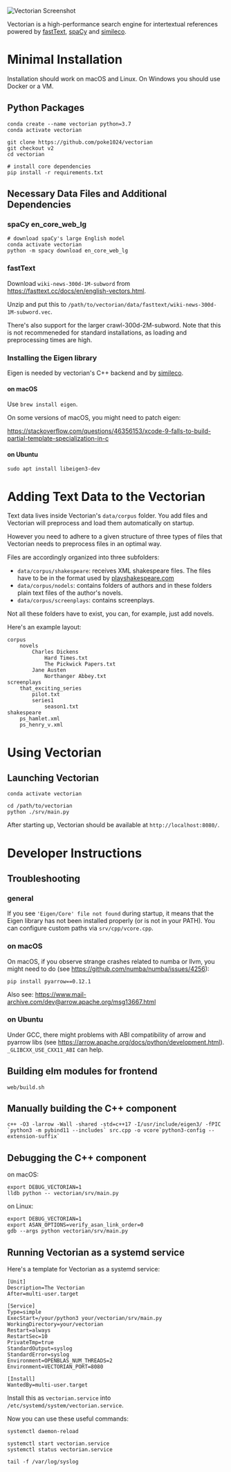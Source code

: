 ![Vectorian Screenshot](/docs/screenshot.png)

Vectorian is a high-performance search engine for intertextual references powered by
<a href="https://fasttext.cc/">fastText</a>, <a href="https://spacy.io/">spaCy</a> and
<a href="https://github.com/poke1024/simileco">simileco</a>.

# Minimal Installation

Installation should work on macOS and Linux. On Windows you should use Docker or a VM.

## Python Packages

```
conda create --name vectorian python=3.7
conda activate vectorian

git clone https://github.com/poke1024/vectorian
git checkout v2
cd vectorian

# install core dependencies
pip install -r requirements.txt
```

## Necessary Data Files and Additional Dependencies

### spaCy en_core_web_lg

```
# download spaCy's large English model
conda activate vectorian
python -m spacy download en_core_web_lg
```

### fastText

Download `wiki-news-300d-1M-subword` from https://fasttext.cc/docs/en/english-vectors.html.

Unzip and put this to `/path/to/vectorian/data/fasttext/wiki-news-300d-1M-subword.vec`.

There's also support for the larger crawl-300d-2M-subword. Note that this is not recommeneded for
standard installations, as loading and preprocessing times are high.

### Installing the Eigen library

Eigen is needed by vectorian's C++ backend and by <a href="https://github.com/poke1024/simileco">simileco</a>.

#### on macOS

Use `brew install eigen`.

On some versions of macOS, you might need to patch eigen:

https://stackoverflow.com/questions/46356153/xcode-9-falls-to-build-partial-template-specialization-in-c

#### on Ubuntu

```
sudo apt install libeigen3-dev
```

# Adding Text Data to the Vectorian

Text data lives inside Vectorian's `data/corpus` folder. You add files
and Vectorian will preprocess and load them automatically on startup.

However you need to adhere to a given structure of three types of files
that Vectorian needs to preprocess files in an optimal way.

Files are accordingly organized into three subfolders:

* `data/corpus/shakespeare`: receives XML shakespeare files. The files have
to be in the format used by <a href="https://github.com/severdia/PlayShakespeare.com-XML">playshakespeare.com</a>
* `data/corpus/nodels`: contains folders of authors and in these folders
plain text files of the author's novels.
* `data/corpus/screenplays`: contains screenplays.

Not all these folders have to exist, you can, for example, just add novels.

Here's an example layout:

```
corpus
	novels
		Charles Dickens
			Hard Times.txt
			The Pickwick Papers.txt
		Jane Austen
			Northanger Abbey.txt
screenplays
	that_exciting_series
		pilot.txt
		series1
			season1.txt
shakespeare
	ps_hamlet.xml
	ps_henry_v.xml
```

# Using Vectorian

## Launching Vectorian

```
conda activate vectorian

cd /path/to/vectorian
python ./srv/main.py
```

After starting up, Vectorian should be available at `http://localhost:8080/`.

# Developer Instructions

## Troubleshooting

### general

If you see `'Eigen/Core' file not found` during startup, it means
that the Eigen library has not been installed properly (or is not
in your PATH). You can configure custom paths via `srv/cpp/vcore.cpp`.

### on macOS

On macOS, if you observe strange crashes related to numba or llvm,
you might need to do (see https://github.com/numba/numba/issues/4256):

`pip install pyarrow==0.12.1`

Also see: https://www.mail-archive.com/dev@arrow.apache.org/msg13667.html

### on Ubuntu

Under GCC, there might problems with ABI compatibility of arrow and
pyarrow libs (see https://arrow.apache.org/docs/python/development.html).
`_GLIBCXX_USE_CXX11_ABI` can help.

## Building elm modules for frontend

`web/build.sh`

## Manually building the C++ component

```
c++ -O3 -larrow -Wall -shared -std=c++17 -I/usr/include/eigen3/ -fPIC `python3 -m pybind11 --includes` src.cpp -o vcore`python3-config --extension-suffix`
```

## Debugging the C++ component

on macOS:
```
export DEBUG_VECTORIAN=1
lldb python -- vectorian/srv/main.py
```

on Linux:
```
export DEBUG_VECTORIAN=1
export ASAN_OPTIONS=verify_asan_link_order=0
gdb --args python vectorian/srv/main.py
```

## Running Vectorian as a systemd service

Here's a template for Vectorian as a systemd service:

```
[Unit]
Description=The Vectorian
After=multi-user.target

[Service]
Type=simple
ExecStart=/your/python3 your/vectorian/srv/main.py
WorkingDirectory=your/vectorian
Restart=always
RestartSec=10
PrivateTmp=true
StandardOutput=syslog
StandardError=syslog
Environment=OPENBLAS_NUM_THREADS=2
Environment=VECTORIAN_PORT=8080

[Install]
WantedBy=multi-user.target
```

Install this as `vectorian.service` into `/etc/systemd/system/vectorian.service`.

Now you can use these useful commands:

```
systemctl daemon-reload

systemctl start vectorian.service
systemctl status vectorian.service

tail -f /var/log/syslog
```
